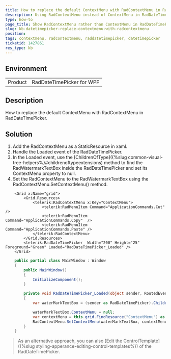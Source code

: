 ```yaml
---
title: How to replace the default ContextMenu with RadContextMenu in RadDateTimePicker
description: Using RadContextMenu instead of ContextMenu in RadDateTimePicker.
type: how-to
page_title: Show RadContextMenu rather than ContextMenu in RadDateTimePicker
slug: kb-datetimepicker-replace-contextmenu-with-radcontextmenu
position: 
tags: contextmenu, radcontextmenu, raddatetimepicker, datetimepicker
ticketid: 1427861
res_type: kb
---
```


## Environment
<table>
    <tbody>
	    <tr>
	    	<td>Product</td>
	    	<td>RadDateTimePicker for WPF</td>
	    </tr>
    </tbody>
</table>


## Description
How to replace the default ContextMenu with RadContextMenu in RadDateTimePicker.

## Solution
1. Add the RadContextMenu as a StaticResource in xaml.
2. Handle the Loaded event of the RadDateTimePicker.
3. In the Loaded event, use the [ChildrenOfType]({%slug common-visual-tree-helpers%}#childrenoftypeextensions) method to find the RadWatermarkTextBox inside the RadDateTimePicker and set its ContextMenu property to null.
4. Set the RadContextMenu to the RadWatermarkTextBox using the RadContextMenu.SetContextMenu() method.


```XAML
	<Grid x:Name="grid">
        <Grid.Resources>
            <telerik:RadContextMenu x:Key="ContextMenu">
                <telerik:RadMenuItem Command="ApplicationCommands.Cut" />
                <telerik:RadMenuItem Command="ApplicationCommands.Copy"  />
                <telerik:RadMenuItem Command="ApplicationCommands.Paste" />
            </telerik:RadContextMenu>
        </Grid.Resources>
        <telerik:RadDateTimePicker  Width="200" Height="25" Foreground="Green" Loaded="RadDateTimePicker_Loaded" /> 
    </Grid>
```


```C#
    public partial class MainWindow : Window
    {
        public MainWindow()
        {
            InitializeComponent();
        }

        private void RadDateTimePicker_Loaded(object sender, RoutedEventArgs e)
        {
            var waterMarkTextBox = (sender as RadDateTimePicker).ChildrenOfType<RadWatermarkTextBox>().FirstOrDefault();

            waterMarkTextBox.ContextMenu = null;
            var contextMenu = this.grid.FindResource("ContextMenu") as RadContextMenu;
            RadContextMenu.SetContextMenu(waterMarkTextBox, contextMenu);
        }
    }
```

>As an alternative approach, you can also [Edit the ControlTemplate]({%slug styling-apperance-editing-control-templates%}) of the RadDateTimePicker.
